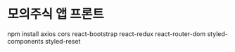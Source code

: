 # 모의주식 앱 프론트

npm install axios cors react-bootstrap react-redux react-router-dom styled-components styled-reset